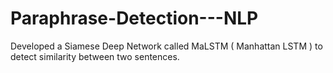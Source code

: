 # Paraphrase-Detection---NLP

Developed a Siamese Deep Network called MaLSTM ( Manhattan LSTM ) to detect similarity between two sentences.

